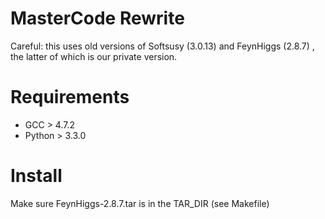 MasterCode Rewrite
==================
Careful: this uses old versions of Softsusy (3.0.13) and FeynHiggs (2.8.7) , the latter of which is our private version.

Requirements
============
* GCC > 4.7.2
* Python > 3.3.0


Install
=======
Make sure FeynHiggs-2.8.7.tar is in the TAR_DIR (see Makefile) 
